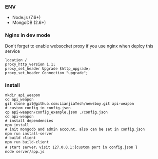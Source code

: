 
### ENV
- Node.js (7.6+)
- MongoDB (2.6+)


### Nginx in dev mode

Don't forget to enable websocket proxy if you use nginx when deploy this service

``` shell
location /
proxy_http_version 1.1;
proxy_set_header Upgrade $http_upgrade;
proxy_set_header Connection "upgrade";
```

### install

```shell
mkdir api_weapon
cd api_weapon
git clone git@github.com:LianjiaTech/newsboy.git api-weapon
# custom config in config.json
cp api-weapon/config_example.json ./config.json 
cd api-weapon
# install dependencies
npm install
# init mongodb and admin account, also can be set in config.json
npm run install-server
# build client
npm run build-client 
# start server，visit 127.0.0.1:{custom port in config.json }
node server/app.js 
```
